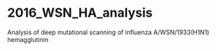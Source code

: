 # 2016_WSN_HA_analysis
Analysis of deep mutational scanning of influenza A/WSN/1933(H1N1) hemagglutinin 

